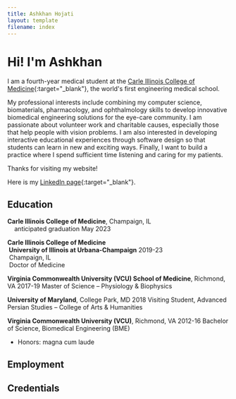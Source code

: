```yaml
---
title: Ashkhan Hojati
layout: template
filename: index
---
```


# Hi! I'm Ashkhan

I am a fourth-year medical student at the [Carle Illinois College of Medicine](https://medicine.illinois.edu/){:target="_blank"},
the world's first engineering medical school.

My professional interests include combining my computer science, biomaterials, pharmacology, and ophthalmology skills to develop innovative biomedical engineering solutions for the eye-care community. I am passionate about volunteer work and charitable causes, especially those that help people with vision problems. I am also interested in developing interactive educational experiences through software design so that students can learn in new and exciting ways. Finally, I want to build a practice where I spend sufficient time listening and caring for my patients.

Thanks for visiting my website!

Here is my [LinkedIn page]([https://www.linkedin.com/in/ashkhan-hojati](https://www.linkedin.com/in/ashkhan-hojati-3709037b/)){:target="_blank"}.

## Education

**Carle Illinois College of Medicine**, Champaign, IL
  <br>&nbsp;&nbsp;&nbsp;&nbsp;anticipated graduation May 2023
<br>

**Carle Illinois College of Medicine
<br>&nbsp;University of Illinois at Urbana-Champaign**	2019-23
<br>&nbsp;Champaign, IL
<br>&nbsp;Doctor of Medicine
<br>

**Virginia Commonwealth University (VCU) School of Medicine**, Richmond, VA	2017-19
Master of Science – Physiology & Biophysics

**University of Maryland**, College Park, MD		2018 
Visiting Student, Advanced Persian Studies – College of Arts & Humanities	

**Virginia Commonwealth University (VCU)**, Richmond, VA		2012-16
Bachelor of Science, Biomedical Engineering (BME)
-	Honors: magna cum laude


## Employment



## Credentials



